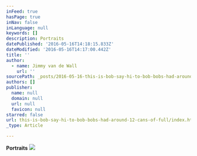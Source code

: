 ```yaml
---
inFeed: true
hasPage: true
inNav: false
inLanguage: null
keywords: []
description: Portraits
datePublished: '2016-05-16T14:18:15.833Z'
dateModified: '2016-05-16T14:17:00.442Z'
title: ''
author:
  - name: Jimmy van de Wall
    url: ''
sourcePath: _posts/2016-05-16-this-is-bob-say-hi-to-bob-bobs-had-around-12-cans-of-full.md
authors: []
publisher:
  name: null
  domain: null
  url: null
  favicon: null
starred: false
url: this-is-bob-say-hi-to-bob-bobs-had-around-12-cans-of-full/index.html
_type: Article

---
```

**Portraits**
![](https://the-grid-user-content.s3-us-west-2.amazonaws.com/8415bd7e-cfee-4465-af59-5b890958a968.jpg)